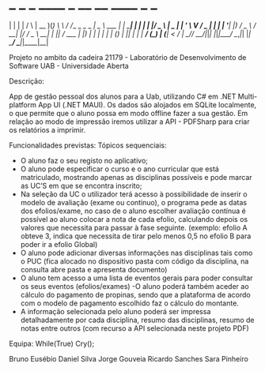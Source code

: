 # _   _   _    ____  _    __   __               ____            _        _   
 | | | | / \  | __ )(_)_ _\ \ / /__  _   _ _ __|  _ \ ___   ___| | _____| |_ 
 | | | |/ _ \ |  _ \| | '_ \ V / _ \| | | | '__| |_) / _ \ / __| |/ / _ \ __|
 | |_| / ___ \| |_) | | | | | | (_) | |_| | |  |  __/ (_) | (__|   <  __/ |_ 
  \___/_/   \_\____/|_|_| |_|_|\___/ \__,_|_|  |_|   \___/ \___|_|\_\___|\__|
                                                                             


Projeto no ambito da cadeira 21179 - Laboratório de Desenvolvimento de Software
UAB - Universidade Aberta

Descrição: 

App de gestão pessoal dos alunos para a Uab, utilizando C# em .NET Multi-platform App UI (.NET MAUI).
Os dados são alojados em SQLite localmente, o que permite que o aluno possa em modo offline fazer a sua gestão. 
Em relação ao modo de impressão iremos utilizar a API - PDFSharp para criar os relatórios a imprimir.

Funcionalidades previstas:
Tópicos sequenciais:

- O aluno faz o seu registo no aplicativo; 
- O aluno pode especificar o curso e o ano curricular que está matriculado, mostrando apenas as disciplinas possíveis e pode marcar as UC’S em que se encontra inscrito; 
- Na seleção da UC o utilizador terá acesso à possibilidade de inserir o modelo de avaliação (exame ou continuo), o programa pede as datas dos efolios/exame, no caso de o aluno escolher avaliação contínua é possível ao aluno colocar a nota de cada efolio, calculando depois os valores que necessita para passar à fase seguinte. (exemplo: efolio A obteve 3, indica que necessita de tirar pelo menos 0,5 no efolio B para poder ir a efolio Global) 
- O aluno pode adicionar diversas informações nas disciplinas tais como o PUC (fica alocado no dispositivo pasta com código da disciplina, na consulta abre pasta e apresenta documento)
- O aluno tem acesso a uma lista de eventos gerais para poder consultar os seus eventos (efolios/exames)
-O aluno poderá também aceder ao cálculo do pagamento de propinas, sendo que a plataforma de acordo com o modelo de pagamento escolhido faz o cálculo do montante.
- A informação selecionada pelo aluno poderá ser impressa detalhadamente por cada disciplina, resumo das disciplinas, resumo de notas entre outros (com recurso a API selecionada neste projeto PDF)


Equipa: While(True) Cry();
  
Bruno Eusébio
Daniel Silva
Jorge Gouveia
Ricardo Sanches
Sara Pinheiro

